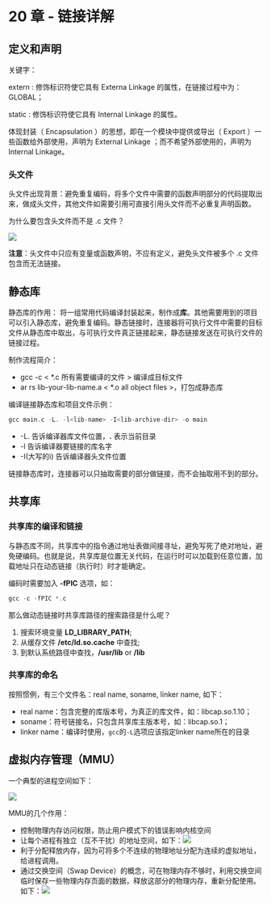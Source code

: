 #  20 章 - 链接详解

## 定义和声明

关键字：

extern : 修饰标识符使它具有 Externa Linkage 的属性，在链接过程中为： GLOBAL；

static : 修饰标识符使它具有 Internal Linkage 的属性。

体现封装（ Encapsulation ）的思想，即在一个模块中提供或导出（ Export ）一些函数给外部使用，声明为 External Linkage ；而不希望外部使用的，声明为 Internal Linkage。

### 头文件

头文件出现背景：避免重复编码，将多个文件中需要的函数声明部分的代码提取出来，做成头文件，其他文件如需要引用可直接引用头文件而不必重复声明函数。

为什么要包含头文件而不是 .c 文件？

![](https://akaedu.github.io/book/images/link.includeh.png)

**注意**：头文件中只应有变量或函数声明，不应有定义，避免头文件被多个 .c 文件包含而无法链接。



## 静态库

静态库的作用： 将一组常用代码编译封装起来，制作成**库**。其他需要用到的项目可以引入静态库，避免重复编码。静态链接时，连接器将可执行文件中需要的目标文件从静态库中取出，与可执行文件真正链接起来，静态链接发送在可执行文件的链接过程。

制作流程简介：

- gcc -c < *.c 所有需要编译的文件 > 编译成目标文件 
- ar rs lib-your-lib-name.a < *.o all object files >，打包成静态库

编译链接静态库和项目文件示例：

```c
gcc main.c -L. -l<lib-name> -I<lib-archive-dir> -o main
```

- -L. 告诉编译器库文件位置，**.** 表示当前目录
- -l<lib-name> 告诉编译器要链接的库名字
- -I(大写的i)<lib-archive-dir> 告诉编译器头文件位置

链接静态库时，连接器可以只抽取需要的部分做链接，而不会抽取用不到的部分。



## 共享库

### 共享库的编译和链接

与静态库不同，共享库中的指令通过地址表做间接寻址，避免写死了绝对地址，避免硬编码。也就是说，共享库是位置无关代码，在运行时可以加载到任意位置，加载地址只在动态链接（执行时）时才能确定。

编码时需要加入 **-fPIC** 选项，如：

```c
gcc -c -fPIC *.c 
```

那么做动态链接时共享库路径的搜索路径是什么呢？

1. 搜索环境变量 **LD_LIBRARY_PATH**;
2. 从缓存文件 **/etc/ld.so.cache** 中查找;
3. 到默认系统路径中查找，**/usr/lib** or **/lib**

### 共享库的命名

按照惯例，有三个文件名：real name, soname, linker name, 如下：

- real name：包含完整的库版本号，为真正的库文件，如：libcap.so.1.10；
- soname：符号链接名，只包含共享库主版本号，如：libcap.so.1；
- linker name：编译时使用，`gcc`的`-L`选项应该指定linker name所在的目录

## 虚拟内存管理（MMU）

一个典型的进程空间如下：

![](https://akaedu.github.io/book/images/link.addrspace.png)



MMU的几个作用：

- 控制物理内存访问权限，防止用户模式下的错误影响内核空间
- 让每个进程有独立（互不干扰）的地址空间，如下：![](https://akaedu.github.io/book/images/link.sepva.png)
- 利于分配释放内存，因为可将多个不连续的物理地址分配为连续的虚拟地址，给进程调用。
- 通过交换空间（Swap Device）的概念，可在物理内存不够时，利用交换空间临时保存一些物理内存页面的数据，释放这部分的物理内存，重新分配使用。如下：![](https://akaedu.github.io/book/images/link.swap.png)

